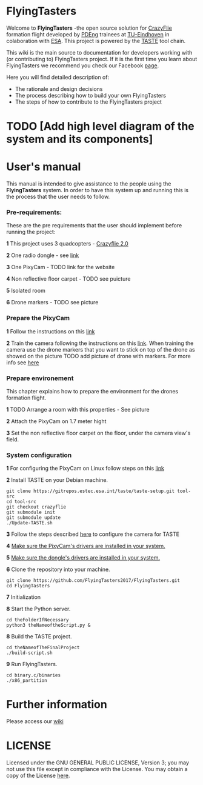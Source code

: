 # FlyingTasters

Welcome to **FlyingTasters** -the open source solution for [CrazyFlie](https://www.bitcraze.io/crazyflie-2/) formation flight developed by [PDEng](https://www.tue.nl/en/education/tue-graduate-school/pdeng-programs/pdeng-programs-overview/pdeng-software-technology-st/) trainees at [TU-Eindhoven](https://www.tue.nl/) in colaboration with [ESA](http://www.esa.int/ESA). This project is powered by the [TASTE](http://taste.tuxfamily.org/) tool chain.

This wiki is the main source to documentation for developers working with (or contributing to) FlyingTasters project. If it is the first time you learn about FlyingTasters we recommend you check our Facebook [page](https://www.facebook.com/flyingtasters/).

Here you will find detailed description of:

* The rationale and design decisions
* The process describing how to build your own FlyingTasters
* The steps of how to contribute to the FlyingTasters project

# TODO [Add high level diagram of the system and its components]


# User's manual 
This manual is intended to give assistance to the people using the **FlyingTasters** system. In order to have this system up and running this is the process that the user needs to follow.

### Pre-requirements:
These are the pre requirements that the user should implement before running the project:

**1** This project uses 3 quadcopters - [Crazyflie 2.0](https://www.bitcraze.io/crazyflie-2/)   

**2** One radio dongle - see [link](https://www.bitcraze.io/2012/02/the-crazyradio-dongle/)

**3** One PixyCam - TODO link for the website

**4** Non reflective floor carpet - TODO see puicture

**5** Isolated room

**6** Drone markers - TODO see picture

### Prepare the PixyCam

**1** Follow the instructions on this [link](http://cmucam.org/projects/cmucam5/wiki/Installing_PixyMon_on_Linux)

**2** Train the camera following the instructions on this [link](https://www.youtube.com/watch?v=7znEmgYZXL0&feature=youtu.be). When training the camera use the drone markers that you want to stick on top of the drone as showed on the picture TODO add picture of drone with markers. For more info see [here](https://github.com/FlyingTasters2017/FlyingTasters/wiki/Position-Detection#object-teaching-and-configuring-the-camera)

### Prepare environement
This chapter explains how to prepare the environment for the drones formation flight.

**1** TODO Arrange a room with this properties - See picture

**2** Attach the PixyCam on 1.7 meter hight

**3** Set the non reflective floor carpet on the floor, under the camera view's field.

### System configuration

**1** For configuring the PixyCam on Linux follow steps on this [link](http://cmucam.org/projects/cmucam5/wiki/Building_the_libpixyusb_example_on_Linux)

**2** Install TASTE on your Debian machine.
```
git clone https://gitrepos.estec.esa.int/taste/taste-setup.git tool-src
cd tool-src
git checkout crazyflie
git submodule init
git submodule update
./Update-TASTE.sh
```

**3** Follow the steps described [here](https://github.com/FlyingTasters2017/FlyingTasters/wiki/Developer's-manual#configuring-the-pixy-camera) to configure the camera for TASTE

**4** [Make sure the PixyCam's drivers are installed in your system.](https://github.com/FlyingTasters2017/FlyingTasters/wiki/Setup-guide#configuring-the-pixy-camera)

**5** [Make sure the dongle's drivers are installed in your system.](https://github.com/FlyingTasters2017/FlyingTasters/wiki/Setup-guide#configuring-the-radio-dongle)

**6** Clone the repository into your machine.
```
git clone https://github.com/FlyingTasters2017/FlyingTasters.git
cd FlyingTasters
```
**7** Initialization

**8** Start the Python server.
```
cd theFolderIfNecessary
python3 theNameoftheScript.py &
```
**8** Build the TASTE project.
```
cd theNameofTheFinalProject
./build-script.sh
```
**9** Run FlyingTasters.
```
cd binary.c/binaries
./x86_partition 
```
# Further information

Please access our [wiki](https://github.com/FlyingTasters2017/FlyingTasters/wiki)

# LICENSE

Licensed under the GNU GENERAL PUBLIC LICENSE, Version 3; you may not use this file except in compliance with the License. You may obtain a copy of the License [here](https://www.gnu.org/licenses/licenses.html).

